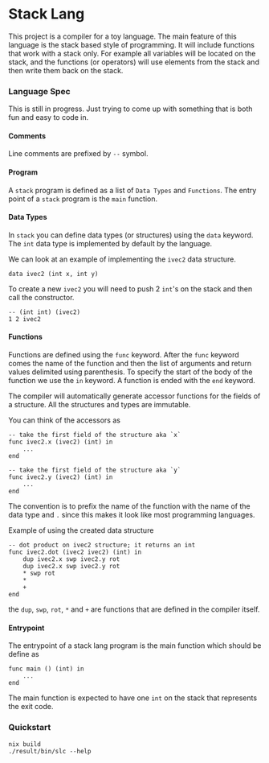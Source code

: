 # Stack Lang

This project is a compiler for a toy language. The main feature of this
language is the stack based style of programming. It will include functions
that work with a stack only. For example all variables will be located on the
stack, and the functions (or operators) will use elements from the stack and
then write them back on the stack.

### Language Spec

This is still in progress. Just trying to come up with something that is both
fun and easy to code in.

#### Comments

Line comments are prefixed by `--` symbol.

#### Program

A `stack` program is defined as a list of `Data Types` and `Functions`. The
entry point of a `stack` program is the `main` function.

#### Data Types

In `stack` you can define data types (or structures) using the `data` keyword.
The `int` data type is implemented by default by the language.

We can look at an example of implementing the `ivec2` data structure.

```stack
data ivec2 (int x, int y)
```

To create a new `ivec2` you will need to push 2 `int`'s on the stack and then
call the constructor.

```stack
-- (int int) (ivec2)
1 2 ivec2
```

#### Functions

Functions are defined using the `func` keyword. After the `func` keyword comes
the name of the function and then the list of arguments and return values
delimited using parenthesis. To specify the start of the body of the function
we use the `in` keyword. A function is ended with the `end` keyword.

The compiler will automatically generate accessor functions for the fields of a
structure. All the structures and types are immutable.

You can think of the accessors as

```stack
-- take the first field of the structure aka `x`
func ivec2.x (ivec2) (int) in
    ...
end

-- take the first field of the structure aka `y`
func ivec2.y (ivec2) (int) in
    ...
end
```

The convention is to prefix the name of the function with the name of the data
type and `.` since this makes it look like most programming languages.

Example of using the created data structure

```stack
-- dot product on ivec2 structure; it returns an int
func ivec2.dot (ivec2 ivec2) (int) in
    dup ivec2.x swp ivec2.y rot
    dup ivec2.x swp ivec2.y rot
    * swp rot
    *
    +
end
```

the `dup`, `swp`, `rot`, `*` and `+` are functions that are defined in the
compiler itself.

#### Entrypoint

The entrypoint of a stack lang program is the main function which should be
define as

```stack
func main () (int) in
    ...
end
```

The main function is expected to have one `int` on the stack that represents
the exit code.

### Quickstart

```console
nix build
./result/bin/slc --help
```
